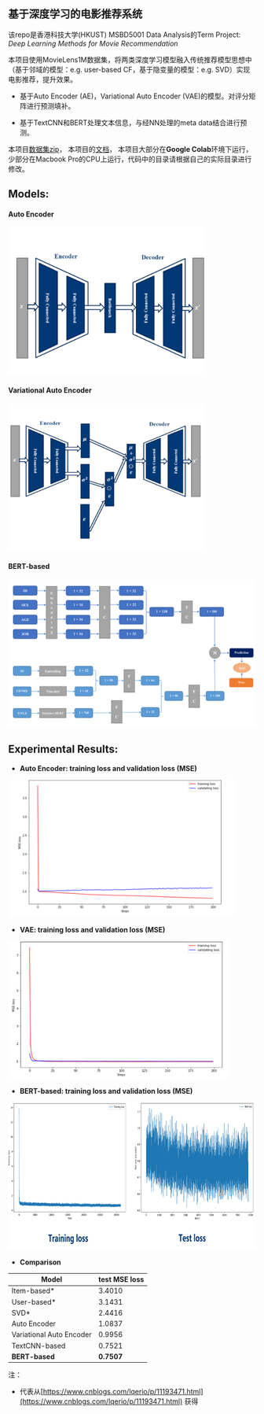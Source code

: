 ## 基于深度学习的电影推荐系统 

该repo是香港科技大学(HKUST) MSBD5001 Data Analysis的Term Project: _Deep Learning Methods for Movie Recommendation_

本项目使用MovieLens1M数据集，将两类深度学习模型融入传统推荐模型思想中（基于邻域的模型：e.g. user-based CF，基于隐变量的模型：e.g. SVD）实现电影推荐，提升效果。

- 基于Auto Encoder (AE)，Variational Auto Encoder (VAE)的模型。对评分矩阵进行预测填补。

- 基于TextCNN和BERT处理文本信息，与经NN处理的meta data结合进行预测。

本项目[数据集zip](https://github.com/Jackthebighead/Movie-Recommendation-System-Based-on-Deep-Learning/tree/master/data)，
本项目的[文档](https://github.com/Jackthebighead/Movie-Recommendation-System-Based-on-Deep-Learning/tree/master/docs)，
本项目大部分在**Google Colab**环境下运行，少部分在Macbook Pro的CPU上运行，代码中的目录请根据自己的实际目录进行修改。  

## **Models:**

#### Auto Encoder

<img src="assets/auto%20encoder.png" width="400" height="300">

#### Variational Auto Encoder

<img src="assets/variational%20auto%20encoder.png" width="400" height="300">

#### BERT-based

<img src="assets/bert-based.PNG" width="600" height="300">



## **Experimental Results:**

- **Auto Encoder: training loss and validation loss (MSE)**

<img src="assets/auto%20encoder%20result.png" width="460" height="280">

- **VAE: training loss and validation loss (MSE)**

<img src="assets/variational%20auto%20encoder%20result.png" width="450" height="280">

- **BERT-based: training loss and validation loss (MSE)**

<img src="assets/bert-based%20result.png" width="800" height="300">

- **Comparison**

 Model | test MSE loss  
 ---- | -----  
 Item-based* | 3.4010 
 User-based* | 3.1431 
 SVD* | 2.4416 
 Auto Encoder | 1.0837 
 Variational Auto Encoder | 0.9956 
 TextCNN-based | 0.7521 
 **BERT-based** | **0.7507** 

注：
* 代表从[https://www.cnblogs.com/lqerio/p/11193471.html](https://www.cnblogs.com/lqerio/p/11193471.html) 获得

